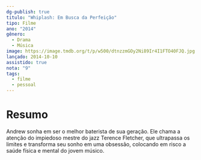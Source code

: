 ```yaml
---
dg-publish: true
titulo: "Whiplash: Em Busca da Perfeição"
tipo: Filme
ano: "2014"
gênero:
  - Drama
  - Música
image: https://image.tmdb.org/t/p/w500/dtnzzmGOy2Ni89Ir4I1FTO40FJQ.jpg
lançado: 2014-10-10
assistido: true
nota: "9"
tags:
  - filme
  - pessoal
---
```

# Resumo
Andrew sonha em ser o melhor baterista de sua geração. Ele chama a atenção do impiedoso mestre do jazz Terence Fletcher, que ultrapassa os limites e transforma seu sonho em uma obsessão, colocando em risco a saúde física e mental do jovem músico.
